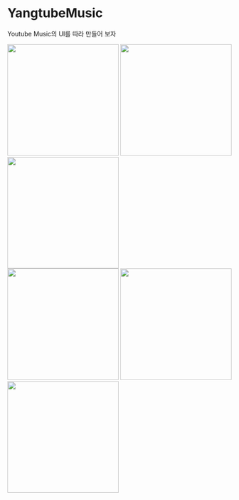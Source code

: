 # YangtubeMusic
Youtube Music의 UI를 따라 만들어 보자

<div>
<img src="https://user-images.githubusercontent.com/65935582/187639784-a44943b3-6e71-4cd4-8c84-4a6b4e77c967.png" width="250px"/>
<img src="https://user-images.githubusercontent.com/65935582/187639797-8af43e08-82a1-462f-aad4-5a81a09622a1.png" width="250px"/>
<img src="https://user-images.githubusercontent.com/65935582/187639800-17f34eb8-2a8e-4899-8843-96808c4328cb.png" width="250px"/>
<div/>
<div>
<img src="https://user-images.githubusercontent.com/65935582/187639802-9bd02ee4-533f-47b4-a69e-d9eaa3cc735c.png" width="250px"/>
<img src="https://user-images.githubusercontent.com/65935582/187639804-d17fd7ec-2ad6-4df7-b162-cf7c1666c9f4.png" width="250px"/>
<img src="https://user-images.githubusercontent.com/65935582/187639809-94ae4627-93a0-4001-bed6-22f52aa30b74.png" width="250px"/>
<div/>
